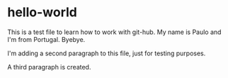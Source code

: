 # hello-world
This is a test file to learn how to work with git-hub.
My name is Paulo and I'm from Portugal. Byebye.

I'm adding a second paragraph to this file, just for
testing purposes.

A third paragraph is created.


